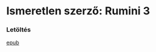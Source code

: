 # <a name="id_1425">Ismeretlen szerző: Rumini 3 </a>
### Letöltés
[epub](https://github.com/BercziSandor/calibre_lib/raw/main/Ismeretlen%20szerzo/Rumini%203%20%281425%29/Rumini%203%20-%20Ismeretlen%20szerzo.epub)


